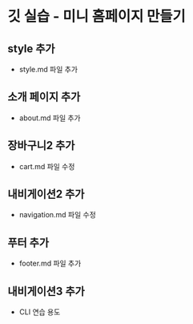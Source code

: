 # 깃 실습 - 미니 홈페이지 만들기

## style 추가
- style.md 파일 추가

## 소개 페이지 추가
- about.md 파일 추가

## 장바구니2 추가
- cart.md 파일 수정

## 내비게이션2 추가
- navigation.md 파일 수정

## 푸터 추가
- footer.md 파일 추가

## 내비게이션3 추가
- CLI 연습 용도
